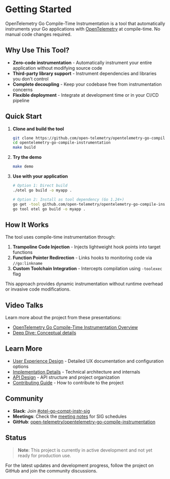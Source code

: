 # Getting Started

OpenTelemetry Go Compile-Time Instrumentation is a tool that automatically instruments your Go applications with [OpenTelemetry](https://opentelemetry.io/) at compile-time.
No manual code changes required.

## Why Use This Tool?

- **Zero-code instrumentation** - Automatically instrument your entire application without modifying source code
- **Third-party library support** - Instrument dependencies and libraries you don't control
- **Complete decoupling** - Keep your codebase free from instrumentation concerns
- **Flexible deployment** - Integrate at development time or in your CI/CD pipeline

## Quick Start

1. **Clone and build the tool**

   ```bash
   git clone https://github.com/open-telemetry/opentelemetry-go-compile-instrumentation.git
   cd opentelemetry-go-compile-instrumentation
   make build
   ```

2. **Try the demo**

   ```bash
   make demo
   ```

3. **Use with your application**

   ```bash
   # Option 1: Direct build
   ./otel go build -o myapp .

   # Option 2: Install as tool dependency (Go 1.24+)
   go get -tool github.com/open-telemetry/opentelemetry-go-compile-instrumentation/cmd/otel
   go tool otel go build -o myapp .
   ```

## How It Works

The tool uses compile-time instrumentation through:

1. **Trampoline Code Injection** - Injects lightweight hook points into target functions
2. **Function Pointer Redirection** - Links hooks to monitoring code via `//go:linkname`
3. **Custom Toolchain Integration** - Intercepts compilation using `-toolexec` flag

This approach provides dynamic instrumentation without runtime overhead or invasive code modifications.

## Video Talks

Learn more about the project from these presentations:

- [OpenTelemetry Go Compile-Time Instrumentation Overview](https://www.youtube.com/watch?v=xEsVOhBdlZY)
- [Deep Dive: Conceptual details](https://www.youtube.com/watch?v=8Rw-fVEjihw&list=PLDWZ5uzn69ewrYyHTNrXlrWVDjLiOX0Yb&index=19)

## Learn More

- [User Experience Design](./ux-design.md) - Detailed UX documentation and configuration options
- [Implementation Details](./implementation.md) - Technical architecture and internals
- [API Design](./api-design-and-project-structure.md) - API structure and project organization
- [Contributing Guide](../CONTRIBUTING.md) - How to contribute to the project

## Community

- **Slack**: Join [#otel-go-compt-instr-sig](https://cloud-native.slack.com/archives/C088D8GSSSF)
- **Meetings**: Check the [meeting notes](https://docs.google.com/document/d/1XkVahJfhf482d3WVHsvUUDaGzHc8TO3sqQlSS80mpGY/edit) for SIG schedules
- **GitHub**: [open-telemetry/opentelemetry-go-compile-instrumentation](https://github.com/open-telemetry/opentelemetry-go-compile-instrumentation)

## Status

> **Note**: This project is currently in active development and not yet ready for production use.

For the latest updates and development progress, follow the project on GitHub and join the community discussions.
